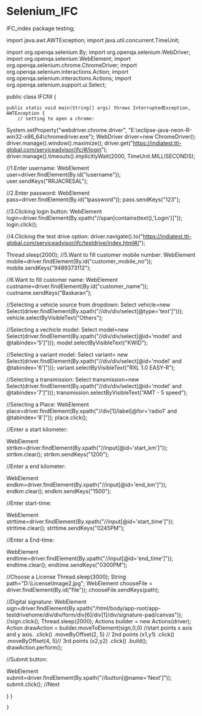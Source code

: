 # Selenium_IFC
IFC_index
package testing;

import java.awt.AWTException;
import java.util.concurrent.TimeUnit;

import org.openqa.selenium.By;
import org.openqa.selenium.WebDriver;
import org.openqa.selenium.WebElement;
import org.openqa.selenium.chrome.ChromeDriver;
import org.openqa.selenium.interactions.Action;
import org.openqa.selenium.interactions.Actions;
import org.openqa.selenium.support.ui.Select;

public class IFCfill {

	public static void main(String[] args) throws InterruptedException, AWTException {
		// setting to open a chrome:
System.setProperty("webdriver.chrome.driver", "E:\\eclipse-java-neon-R-win32-x86_64\\chromedriver.exe");
WebDriver driver=new ChromeDriver();
driver.manage().window().maximize();
driver.get("https://indiatest.tti-global.com/serviceadvisor/ifc/#/login");
driver.manage().timeouts().implicitlyWait(2000, TimeUnit.MILLISECONDS);	
		
//1.Enter username:
WebElement user=driver.findElement(By.id("lusername"));
user.sendKeys("RRJACRESAL");

//2.Enter password:
WebElement pass=driver.findElement(By.id("lpassword"));
pass.sendKeys("123");

//3.Clicking login button:
WebElement login=driver.findElement(By.xpath("//span[contains(text(),'Login')]"));
login.click();



//4.Clicking the test drive option:
driver.navigate().to("https://indiatest.tti-global.com/serviceadvisor/ifc/testdrive/index.html#/");

Thread.sleep(2000);
//5.Want to fill customer mobile number:
WebElement mobile=driver.findElement(By.id("customer_mobile_no"));
mobile.sendKeys("9489373112");


//6.Want to fill customer name:
WebElement custname=driver.findElement(By.id("customer_name"));
custname.sendKeys("Baskaran");


//Selecting a vehicle source from dropdown:
Select vehicle=new Select(driver.findElement(By.xpath("//div/div/select[@type='text']")));
vehicle.selectByVisibleText("Others");

//Selecting a vechicle model:
Select model=new Select(driver.findElement(By.xpath("//div/div/select[@id='model' and @tabindex='5']")));
model.selectByVisibleText("KWID");

//Selecting a variant model:
Select variant= new Select(driver.findElement(By.xpath("//div/div/select[@id='model' and @tabindex='6']")));
variant.selectByVisibleText("RXL 1.0 EASY-R");

//Selecting a transmission:
Select transmission=new Select(driver.findElement(By.xpath("//div/div/select[@id='model' and @tabindex='7']")));
transmission.selectByVisibleText("AMT - 5 speed");

//Selecting a Place:
WebElement place=driver.findElement(By.xpath("//div[1]/label[@for='radio1' and @tabindex='8']"));
place.click();

//Enter a start kilometer:

WebElement strtkm=driver.findElement(By.xpath("//input[@id='start_km']"));
strtkm.clear();
strtkm.sendKeys("1200");


//Enter a end kilometer:

WebElement endkm=driver.findElement(By.xpath("//input[@id='end_km']"));
endkm.clear();
endkm.sendKeys("1500");

//Enter start-time:

WebElement strttime=driver.findElement(By.xpath("//input[@id='start_time']"));
strttime.clear();
strttime.sendKeys("0245PM");

//Enter a End-time:

WebElement endtime=driver.findElement(By.xpath("//input[@id='end_time']"));
endtime.clear();
endtime.sendKeys("0300PM");

//Choose a License
Thread.sleep(3000);
String path="D:\\License\\Image2.jpg";
WebElement chooseFile = driver.findElement(By.id("file"));
chooseFile.sendKeys(path);

//Digital signature:
WebElement sign=driver.findElement(By.xpath("/html/body/app-root/app-testdrivehome/div/div/form/div[6]/div[1]/div/signature-pad/canvas"));
//sign.click();
Thread.sleep(2000);
Actions builder = new Actions(driver);
Action drawAction = builder.moveToElement(sign,0,0) //start points x axis and y axis. 
          .click()
          .moveByOffset(2, 5) // 2nd points (x1,y1)
          .click()
          .moveByOffset(4, 5)// 3rd points (x2,y2)
          .click()
          .build();
drawAction.perform();

//Submit button:

WebElement submit=driver.findElement(By.xpath("//button[@name='Next']"));
submit.click();
//Next

}
}



	}


